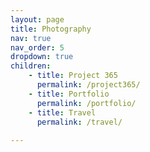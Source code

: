 ```yaml
---
layout: page
title: Photography
nav: true
nav_order: 5
dropdown: true
children: 
    - title: Project 365
      permalink: /project365/
    - title: Portfolio
      permalink: /portfolio/
    - title: Travel
      permalink: /travel/
      
---
```


 